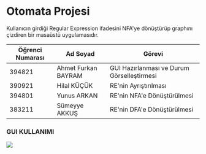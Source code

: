 # Otomata Projesi

Kullanıcın girdiği Regular Expression ifadesini NFA'ye dönüştürüp graphını çizdiren bir masaüstü uygulamasıdır.

|Öğrenci Numarası|Ad Soyad   | Görevi  |
| ------------ | ------------ | ------------ |
| 394821  | Ahmet Furkan BAYRAM  | GUI Hazırlanması ve Durum Görselleştirmesi   |
| 390921  | Hilal KÜÇÜK         |  RE'nin Ayrıştırılması |
| 394801  | Yunus ARKAN      |  RE'nin NFA'e Dönüştürülmesi |
| 383211  | Sümeyye AKKUŞ  |  RE'nin DFA'e Dönüştürülmesi |

### GUI KULLANIMI

![](https://s6.gifyu.com/images/Otomata.gif)
